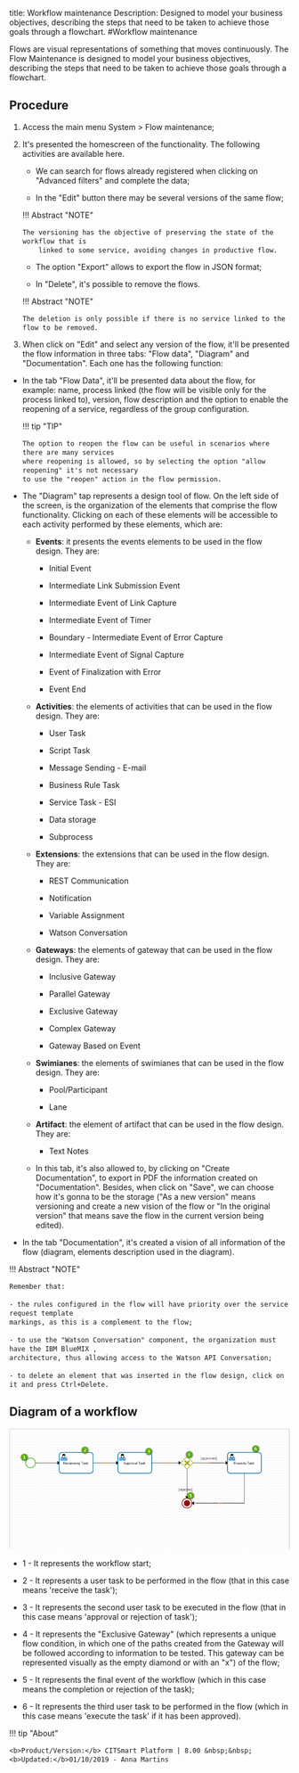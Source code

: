 title: Workflow maintenance
Description: Designed to model your business objectives, describing the steps that need to be taken to achieve those goals through a flowchart.
#Workflow maintenance

Flows are visual representations of something that moves continuously.
The Flow Maintenance is designed to model your business objectives, describing
the steps that need to be taken to achieve those goals through a flowchart.

Procedure
-------------

1.  Access the main menu System \> Flow maintenance;

2.  It's presented the homescreen of the functionality. The following activities are
    available here.
    
    - We can search for flows already registered when clicking on "Advanced filters"
      and complete the data;
      
    - In the "Edit" button there may be several versions of the same flow;
    
    !!! Abstract "NOTE"
        
	    The versioning has the objective of preserving the state of the workflow that is 
            linked to some service, avoiding changes in productive flow.
	    
    -  The option "Export" allows to export the flow in JSON format;
    
    -  In "Delete", it's possible to remove the flows.
    
    !!! Abstract "NOTE"
    
        The deletion is only possible if there is no service linked to the flow to be removed.
	    
3.  When click on "Edit" and select any version of the flow, it'll be presented the
    flow information in three tabs: "Flow data", "Diagram" and "Documentation".
    Each one has the following function:

-   In the tab "Flow Data", it'll be presented data about the flow, for example: name,
    process linked (the flow will be visible only for the process linked to), version,
    flow description and the option to enable the reopening of a service, regardless
    of the group configuration.
    
    !!! tip "TIP"
    
        The option to reopen the flow can be useful in scenarios where there are many services 
        where reopening is allowed, so by selecting the option "allow reopening" it's not necessary 
        to use the "reopen" action in the flow permission.

-   The "Diagram" tap represents a design tool of flow. On the left side of the screen,
    is the organization of the elements that comprise the flow functionality. Clicking on 
    each of these elements will be accessible to each activity performed by these elements,
    which are:
    
    -   **Events**: it presents the events elements to be used in the flow design. They are:
    
        -   Initial Event
       
        -   Intermediate Link Submission Event
        
        -   Intermediate Event of Link Capture
        
        -   Intermediate Event of Timer
        
        -   Boundary - Intermediate Event of Error Capture
        
        -   Intermediate Event of Signal Capture
        
        -   Event of Finalization with Error
        
        -   Event End
        
    -   **Activities**: the elements of activities that can be used in the flow design. They are:
    
        -   User Task
        
        -   Script Task
        
        -   Message Sending - E-mail
        
        -   Business Rule Task
        
        -   Service Task - ESI
        
        -   Data storage
        
        -   Subprocess
        
    -   **Extensions**: the extensions that can be used in the flow design. They are:
    
        -   REST Communication
        
        -   Notification
        
        -   Variable Assignment
        
        -   Watson Conversation
        
    -   **Gateways**: the elements of gateway that can be used in the flow design. They are:
    
        -   Inclusive Gateway
        
        -   Parallel Gateway
        
        -   Exclusive Gateway
        
        -   Complex Gateway
        
        -   Gateway Based on Event
        
    -   **Swimianes**: the elements of swimianes that can be used in the flow design. They are:
    
        -   Pool/Participant
        
        -   Lane
        
    -   **Artifact**: the element of artifact that can be used in the flow design. They are:
    
        -   Text Notes
        
    -   In this tab, it's also allowed to, by clicking on "Create Documentation", to export in PDF
        the information created on "Documentation". Besides, when click on "Save", we can choose how
        it's gonna to be the storage ("As a new version" means versioning  and create a new vision
        of the flow or "In the original version" that means save the flow in the current version being
        edited).
        
-  In the tab "Documentation", it's created a vision of all information of the flow
   (diagram, elements description used in the diagram).

!!! Abstract "NOTE"

    Remember that:
    
    - the rules configured in the flow will have priority over the service request template 
    markings, as this is a complement to the flow;
    
    - to use the "Watson Conversation" component, the organization must have the IBM BlueMIX ,
    architecture, thus allowing access to the Watson API Conversation;
    
    - to delete an element that was inserted in the flow design, click on it and press Ctrl+Delete.
    
Diagram of a workflow
-------------------------------------    

![Diagrama do Fluxo](images/flow-diagram.png)


-   1 - It represents the workflow start;

-   2 - It represents a user task to be performed in the flow (that in this
    case means 'receive the task');
    
-   3 - It represents the second user task to be executed in the flow (that in
    this case means 'approval or rejection of task');
    
-   4 - It represents the "Exclusive Gateway" (which represents a unique flow condition, 
    in which one of the paths created from the Gateway will be followed according to 
    information to be tested. This gateway can be represented visually as the empty diamond 
    or with an "x") of the flow;
    
-   5 - It represents the final event of the workflow (which in this case means the completion 
    or rejection of the task);
    
-   6 - It represents the third user task to be performed in the flow (which in this case means 
    'execute the task' if it has been approved).    


!!! tip "About"

    <b>Product/Version:</b> CITSmart Platform | 8.00 &nbsp;&nbsp;
    <b>Updated:</b>01/10/2019 - Anna Martins
